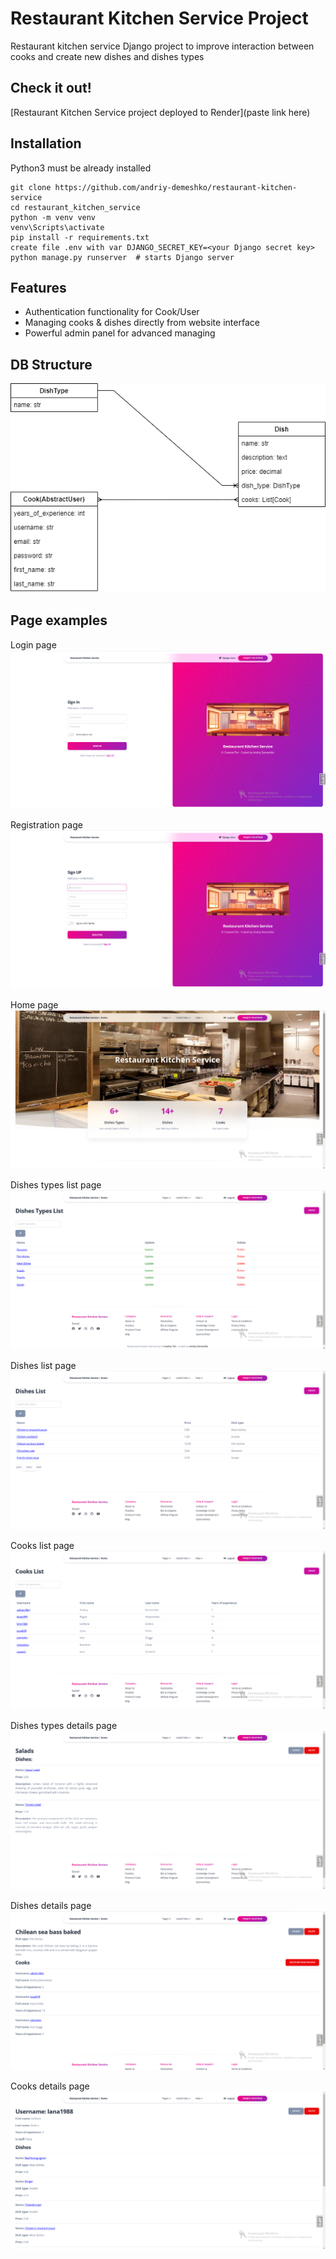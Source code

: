 # Restaurant Kitchen Service Project

Restaurant kitchen service Django project to improve interaction between cooks and create new dishes and dishes types

## Check it out!

[Restaurant Kitchen Service project deployed to Render](paste link here)

## Installation

Python3 must be already installed

```shell
git clone https://github.com/andriy-demeshko/restaurant-kitchen-service
cd restaurant_kitchen_service
python -m venv venv
venv\Scripts\activate
pip install -r requirements.txt
create file .env with var DJANGO_SECRET_KEY=<your Django secret key>
python manage.py runserver  # starts Django server
```

## Features

* Authentication functionality for Cook/User
* Managing cooks & dishes directly from website interface
* Powerful admin panel for advanced managing

## DB Structure

![](for_readme/db-structure.png)

## Page examples

Login page
![Website Interface](for_readme/login.png)

Registration page
![Website Interface](for_readme/registration.png)

Home page
![Website Interface](for_readme/home.png)

Dishes types list page
![Website Interface](for_readme/dishes_types_list.png)

Dishes list page
![Website Interface](for_readme/dishes_list.png)

Cooks list page
![Website Interface](for_readme/cooks_list.png)

Dishes types details page
![Website Interface](for_readme/dishes_types_details.png)

Dishes details page
![Website Interface](for_readme/dishes_details.png)

Cooks details page
![Website Interface](for_readme/cooks_details.png)
